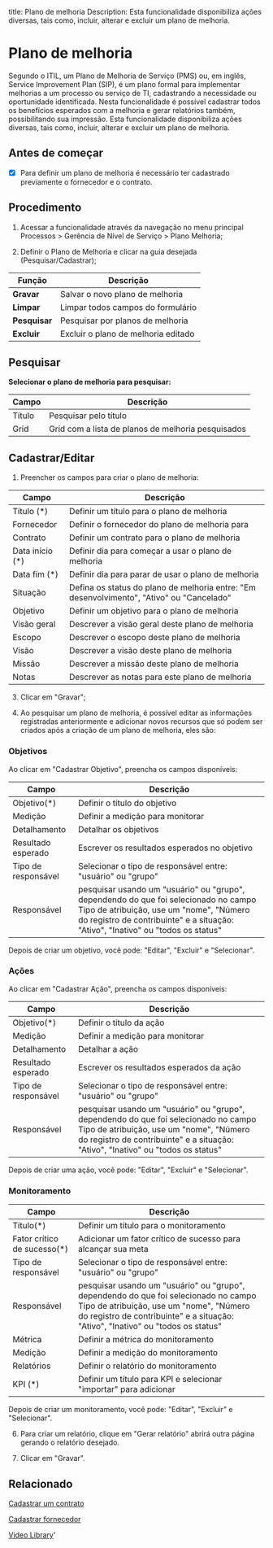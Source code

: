 title: Plano de melhoria
Description: Esta funcionalidade disponibiliza ações diversas, tais como, incluir, alterar e excluir um plano de melhoria. 
# Plano de melhoria
Segundo o ITIL, um Plano de Melhoria de Serviço (PMS) ou, em inglês, Service Improvement Plan (SIP), é um plano formal para implementar melhorias a um processo ou serviço de TI, cadastrando a necessidade ou oportunidade identificada.
Nesta funcionalidade é possível cadastrar todos os benefícios esperados com a melhoria e gerar relatórios também, possibilitando sua impressão.
Esta funcionalidade disponibiliza ações diversas, tais como, incluir, alterar e excluir um plano de melhoria.

## Antes de começar

- [x] Para definir um plano de melhoria é necessário ter cadastrado previamente o
fornecedor e o contrato.

## Procedimento

1.  Acessar a funcionalidade através da navegação no menu principal Processos \>
    Gerência de Nível de Serviço \> Plano Melhoria;

2.  Definir o Plano de Melhoria e clicar na guia desejada (Pesquisar/Cadastrar);

|Função|Descrição|
|-|-|
|**Gravar**|Salvar o novo plano de melhoria|
|**Limpar**|Limpar todos campos do formulário|
|**Pesquisar**|Pesquisar por planos de melhoria|
|**Excluir**|Excluir o plano de melhoria editado|

## Pesquisar

**Selecionar o plano de melhoria para pesquisar:**

|Campo|Descrição|
|-|-|
|Título|Pesquisar pelo título|
|Grid|Grid com a lista de planos de melhoria pesquisados|

## Cadastrar/Editar

1.  Preencher os campos para criar o plano de melhoria:

|Campo|Descrição|
|-|-|
|Título (\*)|Definir um título para o plano de melhoria|
|Fornecedor|Definir o fornecedor do plano de melhoria para|
|Contrato|Definir um contrato para o plano de melhoria|
|Data início (\*)|Definir dia para começar a usar o plano de melhoria|
|Data fim (\*)|Definir dia para parar de usar o plano de melhoria|
|Situação|Defina os status do plano de melhoria entre: "Em desenvolvimento", "Ativo" ou "Cancelado"|
|Objetivo|Definir um objetivo para o plano de melhoria|
|Visão geral|Descrever a visão geral deste plano de melhoria|
|Escopo|Descrever o escopo deste plano de melhoria|
|Visão|Descrever a visão deste plano de melhoria|
|Missão|Descrever a missão deste plano de melhoria|
|Notas|Descrever as notas para este plano de melhoria|

3.  Clicar em "Gravar";

4.  Ao pesquisar um plano de melhoria, é possível editar as informações registradas anteriormente e adicionar novos recursos que só podem ser criados após a criação de um plano de melhoria, eles são:

### Objetivos

Ao clicar em "Cadastrar Objetivo", preencha os campos disponíveis:

|Campo|Descrição|
|-|-|
|Objetivo(\*)|Definir o título do objetivo|
|Medição|Definir a medição para monitorar|
|Detalhamento|Detalhar os objetivos|
|Resultado esperado|Escrever os resultados esperados no objetivo|
|Tipo de responsável|Selecionar o tipo de responsável entre: "usuário" ou "grupo"|
|Responsável|pesquisar usando um "usuário" ou "grupo", dependendo do que foi selecionado no campo Tipo de atribuição, use um "nome", "Número do registro de contribuinte" e a situação: "Ativo", "Inativo" ou "todos os status"|

Depois de criar um objetivo, você pode: "Editar", "Excluir" e "Selecionar".

### Ações

Ao clicar em "Cadastrar Ação", preencha os campos disponíveis:

|Campo|Descrição|
|-|-|
|Objetivo(\*)|Definir o título da ação|
|Medição|Definir a medição para monitorar|
|Detalhamento|Detalhar a ação|
|Resultado esperado|Escrever os resultados esperados da ação|
|Tipo de responsável|Selecionar o tipo de responsável entre: "usuário" ou "grupo"|
|Responsável|pesquisar usando um "usuário" ou "grupo", dependendo do que foi selecionado no campo Tipo de atribuição, use um "nome", "Número do registro de contribuinte" e a situação: "Ativo", "Inativo" ou "todos os status"|

Depois de criar uma ação, você pode: "Editar", "Excluir" e "Selecionar".

### Monitoramento

|Campo|Descrição|
|-|-|
|Título(\*)|Definir um título para o monitoramento|
|Fator crítico de sucesso(\*)|Adicionar um fator crítico de sucesso para alcançar sua meta|
|Tipo de responsável|Selecionar o tipo de responsável entre: "usuário" ou "grupo"|
|Responsável|pesquisar usando um "usuário" ou "grupo", dependendo do que foi selecionado no campo Tipo de atribuição, use um "nome", "Número do registro de contribuinte" e a situação: "Ativo", "Inativo" ou "todos os status"|
|Métrica|Definir a métrica do monitoramento|
|Medição|Definir a medição do monitoramento|
|Relatórios|Definir o relatório do monitoramento|
|KPI (\*)|Definir um título para KPI e selecionar "importar" para adicionar|

Depois de criar um monitoramento, você pode: "Editar", "Excluir" e "Selecionar".

6. Para criar um relatório, clique em "Gerar relatório" abrirá outra página gerando o relatório desejado.

7. Clicar em "Gravar".


Relacionado
-----------

[Cadastrar um contrato](/pt-br/citsmart-platform-9/additional-features/contract-management/use/register-contract.html)

[Cadastrar fornecedor](/pt-br/citsmart-platform-9/processes/portfolio-and-catalog/configuration/register-provider.html)

<i class='fa fa-youtube-play  fa-2x' style='color:#97ce17;vertical-align: middle;'> </i> [Video Library](https://www.youtube.com/playlist?list=PLB5qK2uzf2RO6td7lCM5EzIfRcU2cKLNX)'

<!-- !!! tip "About"

    <b>Product/Version:</b> CITSmart | 9.00 &nbsp;&nbsp;
    <b>Updated:</b>01/16/2019 - Larissa Lourenço
